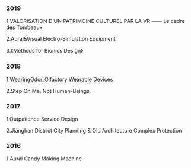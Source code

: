 ### 2019
1.VALORISATION D’UN PATRIMOINE CULTUREL PAR LA VR —— Le cadre des Tombeaux

2.Aural&Visual Electro-Simulation Equipment

3.《Methods for Bionics Design》
### 2018
1.WearingOdor_Olfactory Wearable Devices

2.Step On Me, Not Human-Beings.

### 2017
1.Outpatience Service Design

2.Jianghan District City Planning & Old Architecture Complex Protection

### 2016

1.Aural Candy Making Machine
